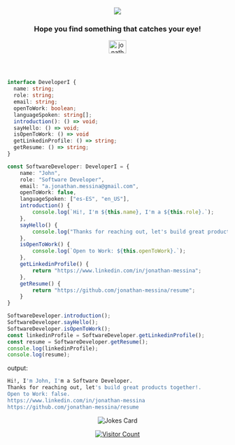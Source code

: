 






<h1 align="center"><a align="center">
  <img align="center" src="https://readme-typing-svg.herokuapp.com?color=F9FFFF&center=true&width=800&lines=Welcome+to+my+profile!+%F0%9F%98%84+I'm+John" />
</a></h1>

<h3 align="center" >Hope you find something that catches your eye!</h3><a href="https://linkedin.com/in/jonathan-messina" target="_blank">
<p align="center" >  
  <img src="https://raw.githubusercontent.com/rahuldkjain/github-profile-readme-generator/master/src/images/icons/Social/linked-in-alt.svg" alt="jonathan-messina" height="30" width="40" /></a>
</p>
<br/>



```typescript

interface DeveloperI {
  name: string;
  role: string;
  email: string;
  openToWork: boolean; 
  languageSpoken: string[];
  introduction(): () => void;
  sayHello: () => void;
  isOpenToWork: () => void
  getLinkedinProfile: () => string;
  getResume: () => string;
}

const SoftwareDeveloper: DeveloperI = {
    name: "John",
    role: "Software Developer",
    email: "a.jonathan.messina@gmail.com",
    openToWork: false,
    languageSpoken: ["es-ES", "en_US"],
    introduction() {
        console.log(`Hi!, I'm ${this.name}, I'm a ${this.role}.`);
    },
    sayHello() {
        console.log("Thanks for reaching out, let's build great products together!.");
    },
    isOpenToWork() {
        console.log(`Open to Work: ${this.openToWork}.`);
    },
    getLinkedinProfile() {
        return "https://www.linkedin.com/in/jonathan-messina";
    },
    getResume() {
        return "https://github.com/jonathan-messina/resume";
    }
}

SoftwareDeveloper.introduction();
SoftwareDeveloper.sayHello();
SoftwareDeveloper.isOpenToWork();
const linkedinProfile = SoftwareDeveloper.getLinkedinProfile();
const resume = SoftwareDeveloper.getResume();
console.log(linkedinProfile);
console.log(resume);
```

output:
```bash
Hi!, I'm John, I'm a Software Developer.
Thanks for reaching out, let's build great products together!.
Open to Work: false.
https://www.linkedin.com/in/jonathan-messina
https://github.com/jonathan-messina/resume
```

<!-- HTML -->
<p align="center">
  <img src="https://readme-jokes.vercel.app/api" alt="Jokes Card" />
</p>

<p align="center">
   <a href="https://profile-counter.glitch.me/jonathan-messina/count.svg">
      <img src="https://profile-counter.glitch.me/jonathan-messina/count.svg" alt="Visitor Count">
   </a>
</p>






